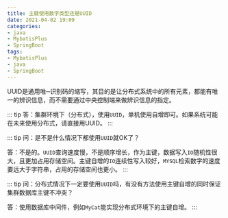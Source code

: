 ```yaml
---
title: 主键使用数字类型还是UUID
date: 2021-04-02 19:09
categories:
- java
- MybatisPlus
- SpringBoot
tags:
- MybatisPlus
- java
- SpringBoot
---
```


UUID是通用唯─识别码的缩写，其目的是让分布式系统中的所有元素，都能有唯一的辨识信息，而不需要通过中央控制端来做辨识信息的指定。
<!-- more -->
::: tip
答：集群环境下（分布式），使用`UUID`，单机使用自增即可。如果系统可能在未来使用分布式，请直接用UUID。
:::

::: tip
问：是不是什么情况下都使用`UUID`就OK了？

答：不是的。`UUID`查询速度慢，不是顺序增长，作为主键，数据写入`IO`随机性很大，且更加占用存储空间。主键自增的`IO`连续性写入较好，`MYSQL`检索数字的速度要远大于字符串，占用的存储空间也更小。
:::

::: tip
问：分布式情况下一定要使用`UUID`吗，有没有方法使用主键自增的同时保证集群数据库主键不冲突？

答：使用数据库中间件，例如`MyCat`能实现分布式环境下的主键自增。
:::
